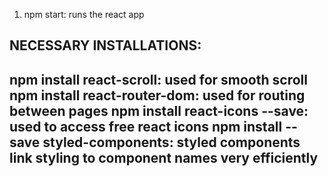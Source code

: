 1. npm start: runs the react app

NECESSARY INSTALLATIONS:
-------------------------
npm install react-scroll: used for smooth scroll
npm install react-router-dom: used for routing between pages
npm install react-icons --save: used to access free react icons
npm install --save styled-components: styled components link styling to component names very efficiently
-------------------------